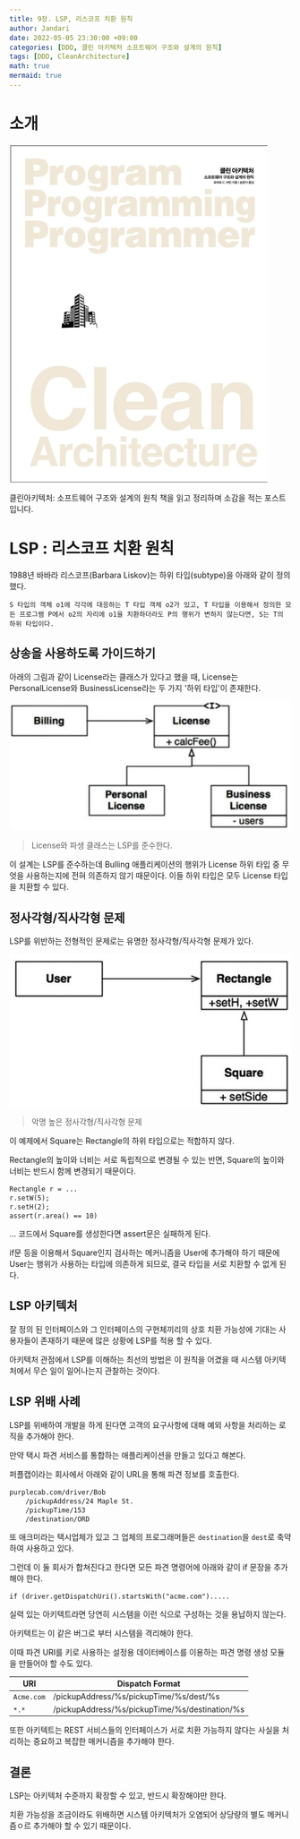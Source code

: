 ```yaml
---
title: 9장. LSP, 리스코프 치환 원칙
author: Jandari
date: 2022-05-05 23:30:00 +09:00
categories: [DDD, 클린 아키텍처 소프트웨어 구조와 설계의 원칙]
tags: [DDD, CleanArchitecture]
math: true
mermaid: true
---
```


# 소개

![image](/assets/img/post/2022-05-05-PPPCleanArchitecture_ch9/1.jpg)

클린아키텍처: 소프트웨어 구조와 설계의 원칙 책을 읽고 정리하며 소감을 적는 포스트입니다.

# LSP : 리스코프 치환 원칙

1988년 바바라 리스코프(Barbara Liskov)는 하위 타입(subtype)을 아래와 같이 정의 했다.

```
S 타입의 객체 o1에 각각에 대응하는 T 타입 객체 o2가 있고, T 타입을 이용해서 정의한 모든 프로그램 P에서 o2의 자리에 o1을 치환하더라도 P의 행위가 변하지 않는다면, S는 T의 하위 타입이다.
```

## 상송을 사용하도록 가이드하기

아래의 그림과 같이 License라는 클래스가 있다고 했을 때, License는 PersonalLicense와 BusinessLicense라는 두 가지 '하위 타입'이 존재한다.

![image](/assets/img/post/2022-05-05-PPPCleanArchitecture_ch9/2.jpg)
> License와 파생 클래스는 LSP를 준수한다.

이 설계는 LSP를 준수하는데 Bulling 애플리케이션의 행위가 License 하위 타입 중 무엇을 사용하는지에 전혀 의존하지 않기 때문이다. 이들 하위 타입은 모두 License 타입을 치환할 수 있다.

## 정사각형/직사각형 문제

LSP를 위반하는 전형적인 문제로는 유명한 정사각형/직사각형 문제가 있다.

![image](/assets/img/post/2022-05-05-PPPCleanArchitecture_ch9/3.jpg)
> 악명 높은 정사각형/직사각형 문제

이 예제에서 Square는 Rectangle의 하위 타입으로는 적합하지 않다.

Rectangle의 높이와 너비는 서로 독립적으로 변경될 수 있는 반면, Square의 높이와 너비는 반드시 함께 변경되기 때문이다.

```
Rectangle r = ...
r.setW(5);
r.setH(2);
assert(r.area() == 10)
```

... 코드에서 Square를 생성한다면 assert문은 실패하게 된다.

if문 등을 이용해서 Square인지 검사하는 메커니즘을 User에 추가해야 하기 때문에 User는 행위가 사용하는 타입에 의존하게 되므로, 결국 타입을 서로 치환할 수 없게 된다.

## LSP 아키텍처

잘 정의 된 인터페이스와 그 인터페이스의 구현체끼리의 상호 치환 가능성에 기대는 사용자들이 존재하기 때문에 많은 상황에 LSP를 적용 할 수 있다.

아키텍처 관점에서 LSP를 이해하는 최선의 방법은 이 원칙을 어겼을 때 시스템 아키텍처에서 무슨 일이 일어나는지 관찰하는 것이다.

## LSP 위배 사례

LSP를 위배하여 개발을 하게 된다면 고객의 요구사항에 대해 예외 사항을 처리하는 로직을 추가해야 한다.

만약 택시 파견 서비스를 통합하는 애플리케이션을 만들고 있다고 해본다.

퍼플캡이라는 회사에서 아래와 같이 URL을 통해 파견 정보를 호출한다.

```
purplecab.com/driver/Bob
	/pickupAddress/24 Maple St.
    /pickupTime/153
    /destination/ORD
```

또 애크미라는 택시업체가 있고 그 업체의 프로그래머들은 `destination`을 `dest`로 축약하여 사용하고 있다.

그런데 이 둘 회사가 합쳐진다고 한다면 모든 파견 명령어에 아래와 같이 if 문장을 추가해야 한다.
```
if (driver.getDispatchUri().startsWith("acme.com").....
```

실력 있는 아키텍트라면 당연히 시스템을 이런 식으로 구성하는 것을 용납하지 않는다.

아키텍트는 이 같은 버그로 부터 시스템을 격리해야 한다.

이때 파견 URI를 키로 사용하는 설정용 데이터베이스를 이용하는 파견 명령 생성 모듈을 만들어야 할 수도 있다.

|URI|	Dispatch Format|
|-|-|
|`Acme.com`|/pickupAddress/%s/pickupTime/%s/dest/%s|
|`*.*`| /pickupAddress/%s/pickupTime/%s/destination/%s|

또한 아키텍트는 REST 서비스들의 인터페이스가 서로 치환 가능하지 않다는 사실을 처리하는 중요하고 복잡한 매커니즘을 추가해야 한다.

## 결론

LSP는 아키텍처 수준까지 확장할 수 있고, 반드시 확장해야만 한다.

치환 가능성을 조금이라도 위배하면 시스템 아키텍처가 오염되어 상당량의 별도 메커니즘ㅇ르 추가해야 할 수 있기 때문이다.
